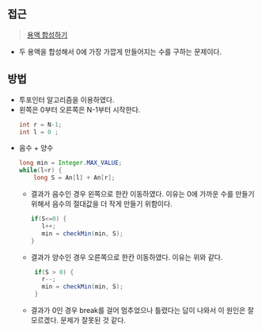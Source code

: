 ## 접근
><a href ="https://www.acmicpc.net/problem/14921"> 용액 합성하기 </a>
- 두 용액을 합성해서 0에 가장 가깝게 만들어지는 수를 구하는 문제이다.

## 방법
  - 투포인터 알고리즘을 이용하였다.
  - 왼쪽은 0부터 오른쪽은 N-1부터 시작한다.
    ```java
    int r = N-1;
    int l = 0 ;
    ```
  - 음수 + 양수
    ```java
    long min = Integer.MAX_VALUE;
    while(l<r) {
        long S = An[l] + An[r];
    ```
    - 결과가 음수인 경우 왼쪽으로 한칸 이동하였다. 이유는 0에 가까운 수를 만들기 위해서 음수의 절대값을 더 작게 만들기 위함이다.
      ```java
      if(S<=0) { 
         l++;
         min = checkMin(min, S);
      }
      ```
    - 결과가 양수인 경우 오른쪽으로 한칸 이동하였다. 이유는 위와 같다.
      ```java
       if(S > 0) {
         r--;
         min = checkMin(min, S);
       }
      ```
    - 결과가 0인 경우 break를 걸어 멈추었으나 틀렸다는 답이 나와서
      이 원인은 잘 모르겠다. 문제가 잘못된 것 같다.

  
